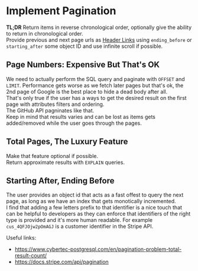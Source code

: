 # Implement Pagination

**TL;DR** Return items in reverse chronological order, optionally give the ability to return in chronological order.  
Provide previous and next page urls as [Header Links](https://developer.mozilla.org/en-US/docs/Web/HTTP/Headers/Link#pagination_through_links) using `ending_before` or `starting_after` some object ID and use infinite scroll if possible.  

## Page Numbers: Expensive But That's OK

We need to actually perform the SQL query and paginate with `OFFSET` and `LIMIT`.
Performance gets worse as we fetch later pages but that's ok, the 2nd page of Google is the best place to hide a dead body after all.  
That's only true if the user has a ways to get the desired result on the first page with attributes filters and ordering.  
The GitHub API pagninates like that.  
Keep in mind that results varies and can be lost as items gets added/removed while the user goes through the pages.  

## Total Pages, The Luxury Feature

Make that feature optional if possible.  
Return approximate results with `EXPLAIN` queries.  

## Starting After, Ending Before

The user provides an object id that acts as a fast offest to query the next page, as long as we have an index that gets monotically incremented.  
I find that adding a few letters prefix to that identifier is a nice touch that can be helpful to developers as they can enforce that identifiers of the right type is provided and it's more human readable.
For example `cus_4QFJOjw2pOmAGJ` is a customer identifier in the Stripe API.

Useful links:  
* <https://www.cybertec-postgresql.com/en/pagination-problem-total-result-count/>
* <https://docs.stripe.com/api/pagination>

